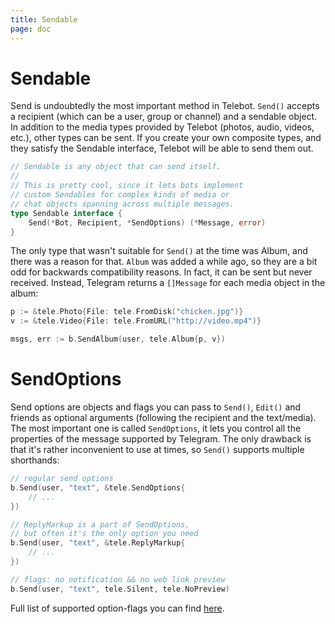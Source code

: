 ```yaml
---
title: Sendable
page: doc
---
```


# Sendable

Send is undoubtedly the most important method in Telebot. `Send()` accepts a recipient (which can be a user, group or channel) and a sendable object. In addition to the media types provided by Telebot (photos, audio, videos, etc.), other types can be sent. If you create your own composite types, and they satisfy the Sendable interface, Telebot will be able to send them out.

```go
// Sendable is any object that can send itself.
//
// This is pretty cool, since it lets bots implement
// custom Sendables for complex kinds of media or
// chat objects spanning across multiple messages.
type Sendable interface {
	Send(*Bot, Recipient, *SendOptions) (*Message, error)
}
```

The only type that wasn't suitable for `Send()` at the time was Album, and there was a reason for that. `Album` was added a while ago, so they are a bit odd for backwards compatibility reasons. In fact, it can be sent but never received. Instead, Telegram returns a `[]Message` for each media object in the album:

```go
p := &tele.Photo{File: tele.FromDisk("chicken.jpg")}
v := &tele.Video{File: tele.FromURL("http://video.mp4")}

msgs, err := b.SendAlbum(user, tele.Album{p, v})
```

# SendOptions

Send options are objects and flags you can pass to `Send()`, `Edit()` and friends as optional arguments (following the recipient and the text/media). The most important one is called `SendOptions`, it lets you control all the properties of the message supported by Telegram. The only drawback is that it's rather inconvenient to use at times, so `Send()` supports multiple shorthands:

```go
// regular send options
b.Send(user, "text", &tele.SendOptions{
	// ...
})

// ReplyMarkup is a part of SendOptions,
// but often it's the only option you need
b.Send(user, "text", &tele.ReplyMarkup{
	// ...
})

// flags: no notification && no web link preview
b.Send(user, "text", tele.Silent, tele.NoPreview)
```

Full list of supported option-flags you can find [here](https://pkg.go.dev/github.com/3JoB/telebot/v2#Option).